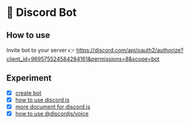 # 🤖 Discord Bot

## How to use

Invite bot to your server 👉 https://discord.com/api/oauth2/authorize?client_id=969575524584284161&permissions=8&scope=bot

## Experiment

-   [x] [create bot](https://discord.com/developers/applications)
-   [x] [how to use discord.js](https://discordjs.guide/preparations/#installing-node-js)
-   [x] [more document for discord.js](https://discord.js.org/#/docs/discord.js/stable/general/welcome)
-   [x] [how to use @discordjs/voice](https://discordjs.guide/voice/#installation)
